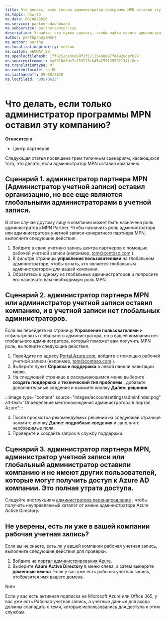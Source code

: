 ```yaml
---
title: Что делать, если только администратор программы MPN оставил эту компанию?
ms.topic: how-to
ms.date: 09/08/2020
ms.service: partner-dashboard
ms.subservice: partnercenter-csp
description: Узнайте, что нужно сделать, чтобы найти нового администратора MPN или получить помощь от глобального администратора вашей компании. Кроме того, Узнайте, как добавить нового глобального администратора центра партнеров.
author: parthpandyaMSFT
ms.author: parthp
ms.localizationpriority: medium
ms.custom: SEOMAY.20
ms.openlocfilehash: 1ff6252ce36e68f2f17115460a97fa4928daf029
ms.sourcegitcommit: 3a9318d0de7a159215cb454295125532134ff8de
ms.translationtype: MT
ms.contentlocale: ru-RU
ms.lasthandoff: 09/09/2020
ms.locfileid: "89570633"
---
```

# <a name="what-to-do-if-the-only-admin-for-your-mpn-program-has-left-the-company"></a>Что делать, если только администратор программы MPN оставил эту компанию?

**Относится к**

- Центр партнеров

Следующая статья посвящена трем типичным сценариям, касающихся того, что делать, если администратор MPN оставил компанию.

## <a name="scenario-1-mpn-partner-adminaccount-admin-has-left-the-company-but-there-are-still-global-admins-in-the-account"></a>Сценарий 1. администратор партнера MPN (Администратор учетной записи) оставил организацию, но все еще являются глобальными администраторами в учетной записи.

В этом случае другому лицу в компании может быть назначена роль администратора MPN Partner. Чтобы назначить роль администратора или администратора учетной записи конкретного партнера MPN, выполните следующие действия.

1. Войдите в свою учетную запись центра партнеров с помощью рабочей учетной записи (например, tom@contoso.com ).
1. В фильтре страницы **управления пользователями** на глобальном администраторе, чтобы узнать, кто является глобальным администратором для вашей компании. 
1. Обратитесь к одному из глобальных администраторов и попросите его назначить вам необходимую роль MPN. 

## <a name="scenario-2-mpn-partner-adminaccount-admin-has-left-the-company-and-there-are-no-global-admins-in-the-account"></a>Сценарий 2. администратор партнера MPN или администратор учетной записи оставил компанию, и в учетной записи нет глобальных администраторов. 

Если вы перейдете на страницу **Управление пользователями** и отфильтровать глобального администратора, но в вашей компании нет глобального администратора, который поможет вам получить MPN роль, выполните следующие действия.

1. Перейдите по адресу [Portal.Azure.com](https://ms.portal.azure.com/), войдите с помощью рабочей учетной записи (например, tom@contoso.com ). 
1. Выберите пункт **Справка и поддержка** в левой панели навигации меню.
1. На следующей странице в раскрывающемся меню выберите **создать поддержка** и **технический тип проблемы** , добавьте дополнительные сведения и нажмите кнопку **Далее: решения.**

:::image type="content" source="images/accountsettings/adminfinder.png" alt-text="Определение местонахождения администратора в портал Azure":::

4. После просмотра рекомендуемых решений на следующей странице нажмите кнопку **Далее: подробные сведения** и заполните необходимые поля.
1. Проверьте и создайте запрос в службу поддержки.


## <a name="scenario-3-mpn-partner-adminaccount-adminglobal-admin-has-left-the-company-and-there-are-no-other-users-who-can-access-the-companys-azure-ad-this-is-a-complete-loss-of-access"></a>Сценарий 3. администратор партнера MPN, администратор учетной записи или глобальный администратор оставили компанию и не имеют других пользователей, которые могут получить доступ к Azure AD компании. Это полная утрата доступа.

Следуйте инструкциям [администратора перенаправление](https://docs.microsoft.com/azure/active-directory/users-groups-roles/domains-admin-takeover#internal-admin-takeover) , чтобы получить неуправляемый каталог от имени администратора Azure Active Directory.

## <a name="not-sure-if-your-company-already-has-a-work-account"></a>Не уверены, есть ли уже в вашей компании рабочая учетная запись?

Если вы не знаете, есть ли у вашей компании рабочая учетная запись, выполните следующие действия для проверки.

1. Войдите на [портал администрирования Azure](https://ms.portal.azure.com).
2. Выберите **Azure Active Directory** в меню слева, а затем выберите **доменные имена**.
Если у вас уже есть рабочая учетная запись, отобразится имя вашего домена.

>[!Note]
>Если у вас есть активная подписка на Microsoft Azure или Office 365, у вас уже есть Рабочая учетная запись, а учетные данные для входа должны совпадать с теми, которые использовались для доступа к этим службам.